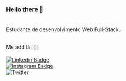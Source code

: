 ### Hello there 👋<br><br>

Estudante de desenvolvimento Web Full-Stack. <br> <br>

Me add lá 👇🏼 <br><br>
[![Linkedin Badge](https://img.shields.io/badge/-LinkedIn-blue?style=flat-square&logo=Linkedin&logoColor=white&link=https://www.linkedin.com/in/carlos-cesar-774a7a27)](https://www.linkedin.com/in/carlos-cesar-774a7a27)<br>
[![Instagram Badge](https://img.shields.io/badge/-Instagram-violet?style=flat-square&logo=Instagram&logoColor=white&link=https://www.instagram.com/cesar.sotnas)](https://www.instagram.com/cesar.sotnas)<br>
[![Twitter](https://img.shields.io/twitter/url/https/twitter.com/CarlosCesariana.svg?style=social&label=Follow%20%40CarlosCesariana)](https://twitter.com/CarlosCesariana)


